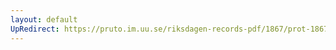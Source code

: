 ```yaml
---
layout: default
UpRedirect: https://pruto.im.uu.se/riksdagen-records-pdf/1867/prot-1867--fk--417/prot-1867--fk--417_034.pdf
---
```

